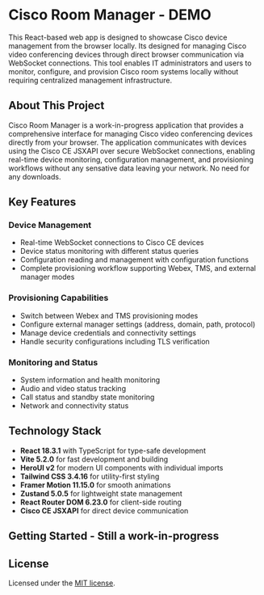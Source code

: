 # Cisco Room Manager - DEMO
This React-based web app is designed to showcase Cisco device management from the browser locally. Its designed for managing Cisco video conferencing devices through direct browser communication via WebSocket connections. This tool enables IT administrators and users to monitor, configure, and provision Cisco room systems locally without requiring centralized management infrastructure.

## About This Project

Cisco Room Manager is a work-in-progress application that provides a comprehensive interface for managing Cisco video conferencing devices directly from your browser. The application communicates with devices using the Cisco CE JSXAPI over secure WebSocket connections, enabling real-time device monitoring, configuration management, and provisioning workflows without any sensative data leaving your network. No need for any downloads.

## Key Features

### Device Management

- Real-time WebSocket connections to Cisco CE devices
- Device status monitoring with different status queries
- Configuration reading and management with configuration functions
- Complete provisioning workflow supporting Webex, TMS, and external manager modes

### Provisioning Capabilities

- Switch between Webex and TMS provisioning modes
- Configure external manager settings (address, domain, path, protocol)
- Manage device credentials and connectivity settings
- Handle security configurations including TLS verification

### Monitoring and Status

- System information and health monitoring
- Audio and video status tracking
- Call status and standby state monitoring
- Network and connectivity status

## Technology Stack

- **React 18.3.1** with TypeScript for type-safe development
- **Vite 5.2.0** for fast development and building
- **HeroUI v2** for modern UI components with individual imports
- **Tailwind CSS 3.4.16** for utility-first styling
- **Framer Motion 11.15.0** for smooth animations
- **Zustand 5.0.5** for lightweight state management
- **React Router DOM 6.23.0** for client-side routing
- **Cisco CE JSXAPI** for direct device communication

## Getting Started - Still a work-in-progress

## License

Licensed under the [MIT license](https://github.com/frontio-ai/vite-template/blob/main/LICENSE).
